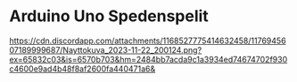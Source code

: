 # Arduino Uno Spedenspelit


https://cdn.discordapp.com/attachments/1168527775414632458/1176945607189999687/Nayttokuva_2023-11-22_200124.png?ex=65832c03&is=6570b703&hm=2484bb7acda9c1a3934ed74674702f930c4600e9ad4b48f8af2600fa440471a6&